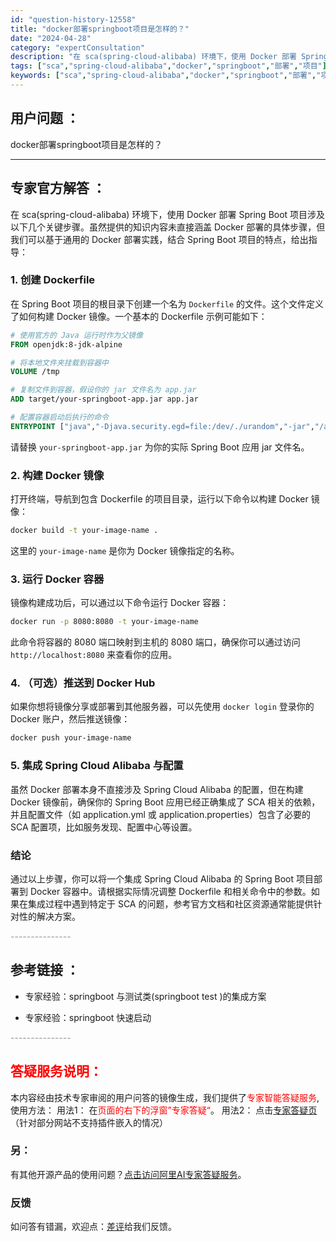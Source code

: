 ```yaml
---
id: "question-history-12558"
title: "docker部署springboot项目是怎样的？"
date: "2024-04-28"
category: "expertConsultation"
description: "在 sca(spring-cloud-alibaba) 环境下，使用 Docker 部署 Spring Boot 项目涉及以下几个关键步骤。虽然提供的知识内容未直接涵盖 Docker 部署的具体步骤，但我们可以基于通用的 Docker 部署实践，结合 Spring Boot 项目的特点，给出指导：#"
tags: ["sca","spring-cloud-alibaba","docker","springboot","部署","项目"]
keywords: ["sca","spring-cloud-alibaba","docker","springboot","部署","项目"]
---
```


## 用户问题 ： 
 docker部署springboot项目是怎样的？  

---------------
## 专家官方解答 ：

在 sca(spring-cloud-alibaba) 环境下，使用 Docker 部署 Spring Boot 项目涉及以下几个关键步骤。虽然提供的知识内容未直接涵盖 Docker 部署的具体步骤，但我们可以基于通用的 Docker 部署实践，结合 Spring Boot 项目的特点，给出指导：

### 1. 创建 Dockerfile

在 Spring Boot 项目的根目录下创建一个名为 `Dockerfile` 的文件。这个文件定义了如何构建 Docker 镜像。一个基本的 Dockerfile 示例可能如下：

```Dockerfile
# 使用官方的 Java 运行时作为父镜像
FROM openjdk:8-jdk-alpine

# 将本地文件夹挂载到容器中
VOLUME /tmp

# 复制文件到容器，假设你的 jar 文件名为 app.jar
ADD target/your-springboot-app.jar app.jar

# 配置容器启动后执行的命令
ENTRYPOINT ["java","-Djava.security.egd=file:/dev/./urandom","-jar","/app.jar"]
```

请替换 `your-springboot-app.jar` 为你的实际 Spring Boot 应用 jar 文件名。

### 2. 构建 Docker 镜像

打开终端，导航到包含 Dockerfile 的项目目录，运行以下命令以构建 Docker 镜像：

```bash
docker build -t your-image-name .
```

这里的 `your-image-name` 是你为 Docker 镜像指定的名称。

### 3. 运行 Docker 容器

镜像构建成功后，可以通过以下命令运行 Docker 容器：

```bash
docker run -p 8080:8080 -t your-image-name
```

此命令将容器的 8080 端口映射到主机的 8080 端口，确保你可以通过访问 `http://localhost:8080` 来查看你的应用。

### 4. （可选）推送到 Docker Hub

如果你想将镜像分享或部署到其他服务器，可以先使用 `docker login` 登录你的 Docker 账户，然后推送镜像：

```bash
docker push your-image-name
```

### 5. 集成 Spring Cloud Alibaba 与配置

虽然 Docker 部署本身不直接涉及 Spring Cloud Alibaba 的配置，但在构建 Docker 镜像前，确保你的 Spring Boot 应用已经正确集成了 SCA 相关的依赖，并且配置文件（如 application.yml 或 application.properties）包含了必要的 SCA 配置项，比如服务发现、配置中心等设置。

### 结论

通过以上步骤，你可以将一个集成 Spring Cloud Alibaba 的 Spring Boot 项目部署到 Docker 容器中。请根据实际情况调整 Dockerfile 和相关命令中的参数。如果在集成过程中遇到特定于 SCA 的问题，参考官方文档和社区资源通常能提供针对性的解决方案。


<font color="#949494">---------------</font> 


## 参考链接 ：

* 专家经验：springboot 与测试类(springboot test )的集成方案 
 
 * 专家经验：springboot 快速启动 


 <font color="#949494">---------------</font> 
 


## <font color="#FF0000">答疑服务说明：</font> 

本内容经由技术专家审阅的用户问答的镜像生成，我们提供了<font color="#FF0000">专家智能答疑服务</font>,使用方法：
用法1： 在<font color="#FF0000">页面的右下的浮窗”专家答疑“</font>。
用法2： 点击[专家答疑页](https://answer.opensource.alibaba.com/docs/intro)（针对部分网站不支持插件嵌入的情况）
### 另：


有其他开源产品的使用问题？[点击访问阿里AI专家答疑服务](https://answer.opensource.alibaba.com/docs/intro)。
### 反馈
如问答有错漏，欢迎点：[差评](https://ai.nacos.io/user/feedbackByEnhancerGradePOJOID?enhancerGradePOJOId=12651)给我们反馈。
